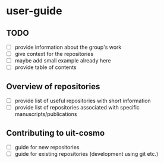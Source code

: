 # user-guide
## TODO
- [ ] provide information about the group's work
- [ ] give context for the repositories
- [ ] maybe add small example already here
- [ ] provide table of contents
## Overview of repositories

- [ ] provide list of useful repositories with short information
- [ ] provide list of repositories associated with specific manuscripts/publications

## Contributing to uit-cosmo
- [ ] guide for new repositories
- [ ] guide for existing repositories (development using git etc.)